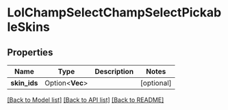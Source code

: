 # LolChampSelectChampSelectPickableSkins

## Properties

Name | Type | Description | Notes
------------ | ------------- | ------------- | -------------
**skin_ids** | Option<**Vec<i32>**> |  | [optional]

[[Back to Model list]](../README.md#documentation-for-models) [[Back to API list]](../README.md#documentation-for-api-endpoints) [[Back to README]](../README.md)


